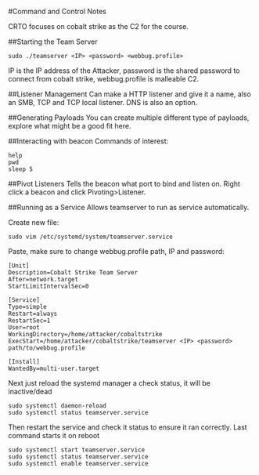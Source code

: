 #Command and Control Notes

CRTO focuses on cobalt strike as the C2 for the course. 

##Starting the Team Server
```
sudo ./teamserver <IP> <password> <webbug.profile>
```
IP is the IP address of the Attacker, password is the shared password to connect from cobalt strike, webbug.profile is malleable C2.

##Listener Management
Can make a HTTP listener and give it a name, also an SMB, TCP and TCP local listener. DNS is also an option.

##Generating Payloads
You can create multiple different type of payloads, explore what might be a good fit here.

##Interacting with beacon
Commands of interest:
```
help
pwd
sleep 5
```

##Pivot Listeners
Tells the beacon what port to bind and listen on. Right click a beacon and click Pivoting>Listener.

##Running as a Service
Allows teamserver to run as service automatically.

Create new file:
```
sudo vim /etc/systemd/system/teamserver.service
```
Paste, make sure to change webbug.profile path, IP and password:
```
[Unit]
Description=Cobalt Strike Team Server
After=network.target
StartLimitIntervalSec=0

[Service]
Type=simple
Restart=always
RestartSec=1
User=root
WorkingDirectory=/home/attacker/cobaltstrike
ExecStart=/home/attacker/cobaltstrike/teamserver <IP> <password> path/to/webbug.profile

[Install]
WantedBy=multi-user.target
```
Next just reload the systemd manager a check status, it will be inactive/dead
```
sudo systemctl daemon-reload
sudo systemctl status teamserver.service
```
Then restart the service and check it status to ensure it ran correctly. Last command starts it on reboot
```
sudo systemctl start teamserver.service
sudo systemctl status teamserver.service
sudo systemctl enable teamserver.service
```
